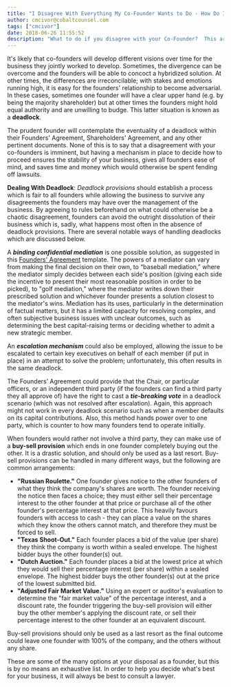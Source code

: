 ```yaml
---
title: "I Disagree With Everything My Co-Founder Wants to Do - How Do I Save My Business?"
author: cmcivor@cobaltcounsel.com
tags: ["cmcivor"]
date: 2018-06-26 11:55:52
description: "What to do if you disagree with your Co-Founder?  This article highlights several solutions to establish a fair relationship betwen Founders and to solve the problems."
---
```


It's likely that co-founders will develop different visions over time for the business they jointly worked to develop. Sometimes, the divergence can be overcome and the founders will be able to concoct a hybridized solution. At other times, the differences are irreconcilable; with stakes and emotions running high, it is easy for the founders' relationship to become adversarial. In these cases, sometimes one founder will have a clear upper hand (e.g. by being the majority shareholder) but at other times the founders might hold equal authority and are unwilling to budge. This latter situation is known as a **deadlock**.

The prudent founder will  contemplate the eventuality of a deadlock within their Founders' Agreement, Shareholders' Agreement, and any other pertinent documents. None of this is to say that a disagreement with your co-founders is imminent, but having a mechanism in place to decide how to proceed ensures the stability of your business, gives all founders ease of mind, and saves time and money which would otherwise be spent fending off lawsuits.

**Dealing With Deadlock**: *Deadlock provisions* should establish a process which is fair to all founders while allowing the business to survive any disagreements the founders may have over the management of the business. By agreeing to rules beforehand on what could otherwise be a chaotic disagreement, founders can avoid the outright dissolution of their business which is, sadly, what happens most often in the absence of deadlock provisions. There are several notable ways of handling deadlocks which are discussed below.

A ***binding confidential mediation*** is one possible solution, as suggested in this [Founders' Agreement](https://www.clausehound.com/legal-contract/founders-agreement) template. The powers of a mediator can vary from making  the final decision on their own, to “baseball mediation,” where the mediator simply decides between each side's position (giving each side the incentive to present their most reasonable position in order to be picked), to "golf mediation," where the mediator writes down their prescribed solution and whichever founder presents a solution closest to the mediator's wins. Mediation has its uses, particularly in the determination of factual matters, but it has a limited capacity for resolving complex, and often subjective business issues with unclear outcomes, such as determining the best capital-raising terms or deciding whether to admit a new strategic member.

An ***escalation mechanism*** could also be employed, allowing the issue to be escalated to certain key executives on behalf of each member (if put in place) in an attempt to solve the problem; unfortunately, this often results in the same deadlock.

The Founders’ Agreement could provide that the Chair, or particular officers, or an independent third party (if the founders can find a third party they all approve of) have the right to cast a ***tie-breaking vote*** in a deadlock scenario  (which was not resolved after escalation). Again, this approach might not work in every deadlock scenario such as when a member defaults on its capital contributions. Also, this method hands power over to one party, which is counter to how many founders tend to operate initially.

When founders would rather not involve a third party, they can make use of a **buy-sell provision** which ends in one founder completely buying out the other.  It is a drastic solution, and should only be used as a last resort. Buy-sell provisions can be handled in many different ways, but the following are common arrangements:

- **"Russian Roulette."** One founder gives notice to the other founders of what they think the company's shares are worth. The founder receiving the notice then faces a choice; they must either sell their percentage interest to the other founder at that price or purchase all of the other founder's percentage interest at that price. This heavily favours founders with access to cash - they can place a value on the shares which they know the others cannot match, and therefore they must be forced to sell.
- **"Texas Shoot-Out."** Each founder places a bid of the value (per share) they think the company is worth within a sealed envelope. The highest bidder buys the other founder(s) out.
- **"Dutch Auction."** Each founder places a bid at the lowest price at which they would sell their percentage interest (per share) within a sealed envelope. The highest bidder buys the other founder(s) out at the price of the lowest submitted bid.
- **"Adjusted Fair Market Value."** Using an expert or auditor's evaluation to determine the "fair market value" of the percentage interest, and a discount rate, the founder triggering the buy-sell provision will either buy the other member's applying the discount rate, or sell their percentage interest to the other founder at an equivalent discount.

Buy-sell provisions should only be used as a last resort as the final outcome could leave one founder with 100% of the company, and the others without any share.

These are some of the many options at your disposal as a founder, but this is by no means an exhaustive list. In order to help you decide what's best for your business, it will always be best to consult a lawyer.
